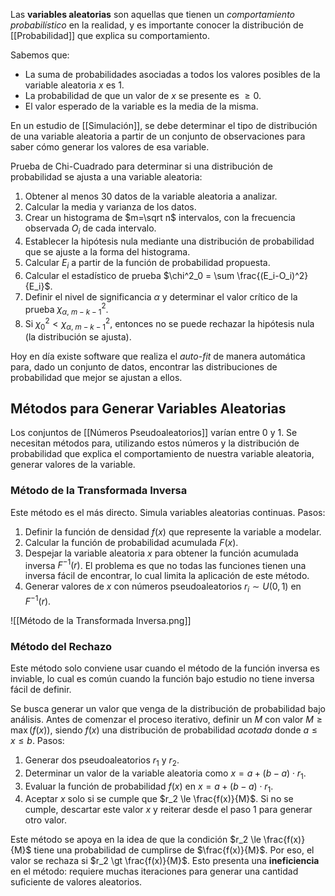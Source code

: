 Las **variables aleatorias** son aquellas que tienen un *comportamiento probabilístico* en la realidad, y es importante conocer la distribución de [[Probabilidad]] que explica su comportamiento.

Sabemos que:

- La suma de probabilidades asociadas a todos los valores posibles de la variable aleatoria $x$ es $1$.
- La probabilidad de que un valor de $x$ se presente es $\ge 0$.
- El valor esperado de la variable es la media de la misma.

En un estudio de [[Simulación]], se debe determinar el tipo de distribución de una variable aleatoria a partir de un conjunto de observaciones para saber cómo generar los valores de esa variable.

Prueba de Chi-Cuadrado para determinar si una distribución de probabilidad se ajusta a una variable aleatoria:

1. Obtener al menos $30$ datos de la variable aleatoria a analizar.
2. Calcular la media y varianza de los datos.
3. Crear un histograma de $m=\sqrt n$ intervalos, con la frecuencia observada $O_i$ de cada intervalo.
4. Establecer la hipótesis nula mediante una distribución de probabilidad que se ajuste a la forma del histograma.
5. Calcular $E_i$ a partir de la función de probabilidad propuesta.
6. Calcular el estadístico de prueba $\chi^2_0 = \sum \frac{(E_i-O_i)^2}{E_i}$.
7. Definir el nivel de significancia $\alpha$ y determinar el valor crítico de la prueba $\chi^2_{\alpha, \ m-k-1}$.
8. Si $\chi^2_0 \lt \chi_{\alpha,\ m-k-1}^2$, entonces no se puede rechazar la hipótesis nula (la distribución se ajusta).

Hoy en día existe software que realiza el *auto-fit* de manera automática para, dado un conjunto de datos, encontrar las distribuciones de probabilidad que mejor se ajustan a ellos.

## Métodos para Generar Variables Aleatorias

Los conjuntos de [[Números Pseudoaleatorios]] varían entre $0$ y $1$. Se necesitan métodos para, utilizando estos números y la distribución de probabilidad que explica el comportamiento de nuestra variable aleatoria, generar valores de la variable.

### Método de la Transformada Inversa

Este método es el más directo. Simula variables aleatorias continuas. Pasos:

1. Definir la función de densidad $f(x)$ que represente la variable a modelar.
2. Calcular la función de probabilidad acumulada $F(x)$.
3. Despejar la variable aleatoria $x$ para obtener la función acumulada inversa $F^{-1}(r)$. El problema es que no todas las funciones tienen una inversa fácil de encontrar, lo cual limita la aplicación de este método.
4. Generar valores de $x$ con números pseudoaleatorios $r_i \sim U(0,1)$ en $F^{-1}(r)$.

![[Método de la Transformada Inversa.png]]

### Método del Rechazo

Este método solo conviene usar cuando el método de la función inversa es inviable, lo cual es común cuando la función bajo estudio no tiene inversa fácil de definir. 

Se busca generar un valor que venga de la distribución de probabilidad bajo análisis. Antes de comenzar el proceso iterativo, definir un $M$ con valor $M \ge \max (f(x))$, siendo $f(x)$ una distribución de probabilidad *acotada* donde $a \le x \le b$. Pasos:

1. Generar dos pseudoaleatorios $r_1$ y $r_2$. 
2. Determinar un valor de la variable aleatoria como $x = a + (b - a) \cdot r_1$.
3. Evaluar la función de probabilidad $f(x)$ en $x = a + (b-a)\cdot r_1$.
4. Aceptar $x$ solo si se cumple que $r_2 \le \frac{f(x)}{M}$. Si no se cumple, descartar este valor $x$ y reiterar desde el paso 1 para generar otro valor.

Este método se apoya en la idea de que la condición $r_2 \le \frac{f(x)}{M}$ tiene una probabilidad de cumplirse de $\frac{f(x)}{M}$. Por eso, el valor se rechaza si $r_2 \gt \frac{f(x)}{M}$. Esto presenta una **ineficiencia** en el método: requiere muchas iteraciones para generar una cantidad suficiente de valores aleatorios.
